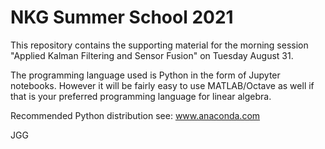 # NKG Summer School 2021

This repository contains the supporting material for the morning session "Applied Kalman Filtering and Sensor Fusion" on Tuesday August 31.

The programming language used is Python in the form of Jupyter notebooks. However it will be fairly easy to use MATLAB/Octave as well if that is your preferred programming language for linear algebra.

Recommended Python distribution see: www.anaconda.com

JGG
